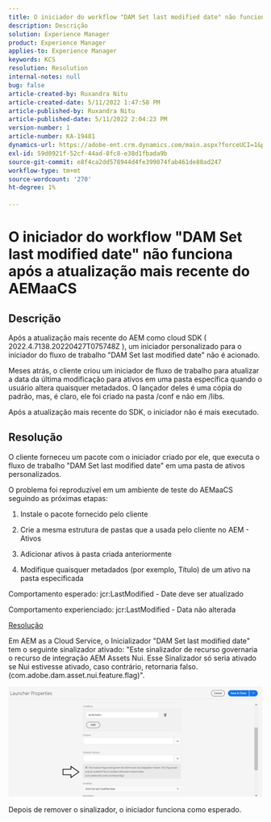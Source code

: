 ```yaml
---
title: O iniciador do workflow "DAM Set last modified date" não funciona após a atualização mais recente do AEMaaCS
description: Descrição
solution: Experience Manager
product: Experience Manager
applies-to: Experience Manager
keywords: KCS
resolution: Resolution
internal-notes: null
bug: false
article-created-by: Ruxandra Nitu
article-created-date: 5/11/2022 1:47:58 PM
article-published-by: Ruxandra Nitu
article-published-date: 5/11/2022 2:04:23 PM
version-number: 1
article-number: KA-19481
dynamics-url: https://adobe-ent.crm.dynamics.com/main.aspx?forceUCI=1&pagetype=entityrecord&etn=knowledgearticle&id=b0baf6f2-30d1-ec11-a7b5-00224809ccc2
exl-id: 59d0921f-52cf-44ad-8fc8-e38d1fbada9b
source-git-commit: e8f4ca2dd578944d4fe399074fab461de88ad247
workflow-type: tm+mt
source-wordcount: '270'
ht-degree: 1%

---
```


# O iniciador do workflow &quot;DAM Set last modified date&quot; não funciona após a atualização mais recente do AEMaaCS

## Descrição


Após a atualização mais recente do AEM como cloud SDK ( 2022.4.7138.20220427T075748Z ), um iniciador personalizado para o iniciador do fluxo de trabalho &quot;DAM Set last modified date&quot; não é acionado.

Meses atrás, o cliente criou um iniciador de fluxo de trabalho para atualizar a data da última modificação para ativos em uma pasta específica quando o usuário altera quaisquer metadados.
O lançador deles é uma cópia do padrão, mas, é claro, ele foi criado na pasta /conf e não em /libs.

Após a atualização mais recente do SDK, o iniciador não é mais executado.


## Resolução


O cliente forneceu um pacote com o iniciador criado por ele, que executa o fluxo de trabalho &quot;DAM Set last modified date&quot; em uma pasta de ativos personalizados.

O problema foi reproduzível em um ambiente de teste do AEMaaCS seguindo as próximas etapas:

1. Instale o pacote fornecido pelo cliente

2. Crie a mesma estrutura de pastas que a usada pelo cliente no AEM - Ativos

3. Adicionar ativos à pasta criada anteriormente

4. Modifique quaisquer metadados (por exemplo, Título) de um ativo na pasta especificada

Comportamento esperado: jcr:LastModified - Date deve ser atualizado

Comportamento experienciado: jcr:LastModified - Data não alterada



<u>Resolução</u>

Em AEM as a Cloud Service, o Inicializador &quot;DAM Set last modified date&quot; tem o seguinte sinalizador ativado: &quot;Este sinalizador de recurso governaria o recurso de integração AEM Assets Nui. Esse Sinalizador só seria ativado se Nui estivesse ativado, caso contrário, retornaria falso. (com.adobe.dam.asset.nui.feature.flag)&quot;.

![](assets/f0aaf60a-33d1-ec11-a7b5-00224809ccc2.png)

Depois de remover o sinalizador, o iniciador funciona como esperado.

